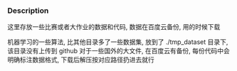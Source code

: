 ### Description
这里存放一些比赛或者大作业的数据和代码, 数据在百度云备份, 用的时候下载

机器学习的一些算法, 比其他目录多了一些数据集, 放到了 ./tmp_dataset 目录下, 该目录没有上传到 github
对于一些国外的大文件, 在百度云有备份, 每份代码中会明确标注数据格式, 下载后解压按对应路径扔进去就行
